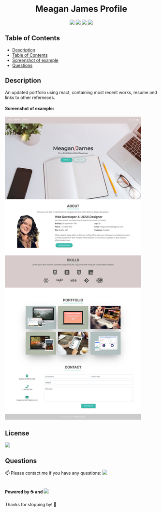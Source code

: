 <h1 align="center">Meagan James Profile</h1>
<p align="center">
<img src="https://img.shields.io/github/repo-size/merikettapearl212/mjreact-portfolio?style=for-the-badge" />
    <a href="https://www.linkedin.com/in/meagan-james-502b78191/">
        <img src="https://img.shields.io/badge/LinkedIn-0077B5?style=for-the-badge&logo=linkedin&logoColor=white" />
    </a>
    <a href="https://github.com/merikettapearl212">
        <img src="https://img.shields.io/badge/Follow-100000?style=for-the-badge&logo=github&logoColor=white" />
    </a>
    <img src="https://img.shields.io/badge/React-20232A?style=for-the-badge&logo=react&logoColor=61DAFB" />
</p>

## Table of Contents
- [Description](#description)
- [Table of Contents](#table-of-contents)
- [Screenshot of example](#screenshot-of-example)
- [Questions](#questions)

## Description
An updated portfolio using react, containing most recent works, resume and links to other referneces. 


#### Screenshot of example:
<img src="src/images/screencapture-localhost-3000-portfolio-2021-03-25-17_46_51.png" width="450" height="1000">

## License
<img src="https://img.shields.io/github/license/merikettapearl212/mjreact-portfolio?style=for-the-badge" />


## Questions
:mailbox: Please contact me if you have any questions:
 [<img src="https://img.shields.io/badge/Gmail-D14836?style=for-the-badge&logo=gmail&logoColor=white" />](mailto:merikettapearl212@gmail.com)
 <br>
 </br>
 

#### Powered by :coffee: and <img src="https://img.shields.io/badge/Spotify-1ED760?&style=for-the-badge&logo=spotify&logoColor=white"/> 

Thanks for stopping by! :vulcan_salute: